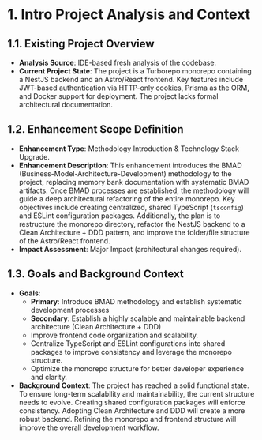 # 1. Intro Project Analysis and Context

## 1.1. Existing Project Overview

- **Analysis Source**: IDE-based fresh analysis of the codebase.
- **Current Project State**: The project is a Turborepo monorepo containing a NestJS backend and an
  Astro/React frontend. Key features include JWT-based authentication via HTTP-only cookies, Prisma
  as the ORM, and Docker support for deployment. The project lacks formal architectural
  documentation.

## 1.2. Enhancement Scope Definition

- **Enhancement Type**: Methodology Introduction & Technology Stack Upgrade.
- **Enhancement Description**: This enhancement introduces the BMAD
  (Business-Model-Architecture-Development) methodology to the project, replacing memory bank
  documentation with systematic BMAD artifacts. Once BMAD processes are established, the methodology
  will guide a deep architectural refactoring of the entire monorepo. Key objectives include
  creating centralized, shared TypeScript (`tsconfig`) and ESLint configuration packages.
  Additionally, the plan is to restructure the monorepo directory, refactor the NestJS backend to a
  Clean Architecture + DDD pattern, and improve the folder/file structure of the Astro/React
  frontend.
- **Impact Assessment**: Major Impact (architectural changes required).

## 1.3. Goals and Background Context

- **Goals**:
  - **Primary**: Introduce BMAD methodology and establish systematic development processes
  - **Secondary**: Establish a highly scalable and maintainable backend architecture (Clean
    Architecture + DDD)
  - Improve frontend code organization and scalability.
  - Centralize TypeScript and ESLint configurations into shared packages to improve consistency and
    leverage the monorepo structure.
  - Optimize the monorepo structure for better developer experience and clarity.
- **Background Context**: The project has reached a solid functional state. To ensure long-term
  scalability and maintainability, the current structure needs to evolve. Creating shared
  configuration packages will enforce consistency. Adopting Clean Architecture and DDD will create a
  more robust backend. Refining the monorepo and frontend structure will improve the overall
  development workflow.
